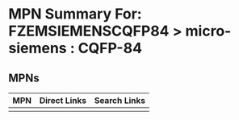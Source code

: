 



# MPN Summary For: FZEMSIEMENSCQFP84 > micro-siemens : CQFP-84

## MPNs
  

|MPN|Direct Links|Search Links|
| :--- | :--- | :--- |
||||
